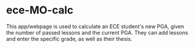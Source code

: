 # ece-MO-calc
This app/webpage is used to calculate an ECE student's new PGA, given the number of passed lessons and the current PGA. They can add lessons and enter the specific grade, as well as their thesis.
